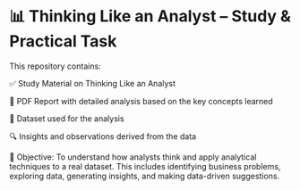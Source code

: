 # 📊 Thinking Like an Analyst – Study & Practical Task

This repository contains:

✅ Study Material on Thinking Like an Analyst

📄 PDF Report with detailed analysis based on the key concepts learned

📂 Dataset used for the analysis

🔍 Insights and observations derived from the data

🧠 Objective:
To understand how analysts think and apply analytical techniques to a real dataset. This includes identifying business problems, exploring data, generating insights, and making data-driven suggestions.
